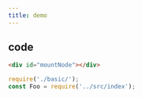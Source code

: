 ```yaml
---
title: demo
---
```


## code

```html
<div id="mountNode"></div>
```
```js
require('./basic/');
const Foo = require('../src/index');
```
